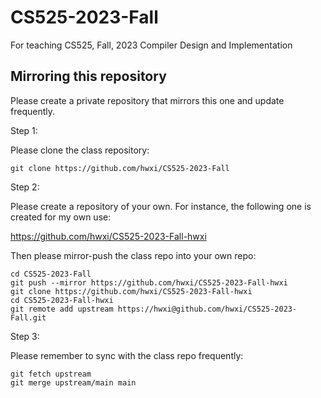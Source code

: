 # CS525-2023-Fall
For teaching CS525, Fall, 2023
Compiler Design and Implementation

## Mirroring this repository

Please create a private repository that mirrors this one and update
frequently.

Step 1:

Please clone the class repository:

```
git clone https://github.com/hwxi/CS525-2023-Fall
```

Step 2:

Please create a repository of your own.
For instance, the following one is created
for my own use:

https://github.com/hwxi/CS525-2023-Fall-hwxi

Then please mirror-push the class repo into your own repo:

```
cd CS525-2023-Fall
git push --mirror https://github.com/hwxi/CS525-2023-Fall-hwxi
git clone https://github.com/hwxi/CS525-2023-Fall-hwxi
cd CS525-2023-Fall-hwxi
git remote add upstream https://hwxi@github.com/hwxi/CS525-2023-Fall.git
```

Step 3:

Please remember to sync with the class repo frequently:

```
git fetch upstream
git merge upstream/main main
```

